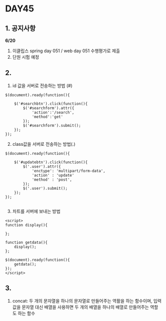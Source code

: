 # DAY45

## 1. 공지사항
**6/20**
1. 이클립스 spring day 051 / web day 051 수행평가로 제출 
2. 단원 시험 예정

## 2. 
1. id 값을 서버로 전송하는 방법 (#)
```
$(document).ready(function(){

	$('#searchbtn').click(function(){
		$('#searchform').attr({
			'action':'/search',
			'method':'get'
		});
		$('#searchform').submit();
	});
});

```
2. class값을 서버로 전송하는 방법(.)
```
$(document).ready(function(){

	$('#updatebtn').click(function(){
		$('.user').attr({
			'enctype': 'multipart/form-data',
			'action' : 'update'
			'method' : 'post',
		});
		$('.user').submit();
	});
});
	
```	

3. 차트를 서버에 보내는 방법
```
<script>
function display(){

};

function getdata(){
	display();
};

$(document).ready(function(){
	getdata();
});
</script>
```

## 3.
1. concat: 두 개의 문자열을 하나의 문자열로 만들어주는 역활을 하는 함수이며, 입력값을 문자열 대신 배열을 사용하면 두 개의 배열을 하나의 배열로 만들어주는 역할도 하는 함수
	
